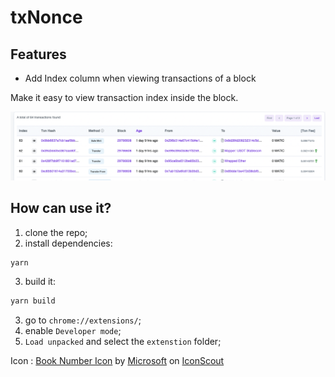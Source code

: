 # txNonce

## Features

- Add Index column when viewing transactions of a block

Make it easy to view transaction index inside the block.

![adds an index column](screenshot.png)



## How can use it?

1. clone the repo;
2. install dependencies:
```bash
yarn
```
3. build it:
```bash
yarn build
```
3. go to `chrome://extensions/`;
4. enable `Developer mode`;
5. `Load unpacked` and select the `extenstion` folder;



Icon :
<a href="https://iconscout.com/icons/book-number" target="_blank">Book Number Icon</a> by <a href="https://iconscout.com/contributors/fluent">Microsoft</a> on <a href="https://iconscout.com">IconScout</a>